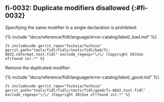 ## fi-0032: Duplicate modifiers disallowed {:#fi-0032}

Specifying the same modifier in a single declaration is prohibited:

{% include "docs/reference/fidl/language/error-catalog/label/_bad.md" %}

```fidl
{% includecode gerrit_repo="fuchsia/fuchsia" gerrit_path="tools/fidl/fidlc/tests/fidl/bad/fi-0032.noformat.test.fidl" exclude_regexp="\/\/ (Copyright 20|Use of|found in).*" %}
```

Remove the duplicated modifier:

{% include "docs/reference/fidl/language/error-catalog/label/_good.md" %}

```fidl
{% includecode gerrit_repo="fuchsia/fuchsia" gerrit_path="tools/fidl/fidlc/tests/fidl/good/fi-0032.test.fidl" exclude_regexp="\/\/ (Copyright 20|Use of|found in).*" %}
```
